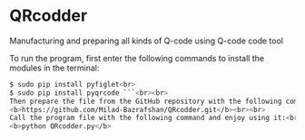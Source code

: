 # QRcodder
Manufacturing and preparing all kinds of Q-code using Q-code code tool

To run the program, first enter the following commands to install the modules in the terminal:<br>
```sh
$ sudo pip install pyfiglet<br>
$ sudo pip install pyqrcode ```<br><br>
Then prepare the file from the GitHub repository with the following command:<br>
<b>https://github.com/Milad-Bazrafshan/QRcodder.git</b><br><br>
Call the program file with the following command and enjoy using it:<br>
<b>python QRcodder.py</b>
